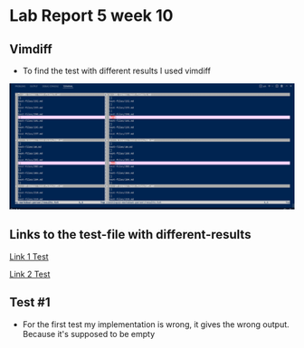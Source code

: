 # Lab Report 5 week 10
## Vimdiff
- To find the test with different results I used vimdiff

![Screenshot 4](Screenshot%20(626).png)

## Links to the test-file with different-results

[Link 1 Test](https://github.com/nidhidhamnani/markdown-parser/blob/main/test-files/1.html.test)



[Link 2 Test](https://github.com/nidhidhamnani/markdown-parser/blob/main/test-files/198.html.test)

## Test #1
- For the first test my implementation is wrong, it gives the wrong output. Because it's supposed to be empty




